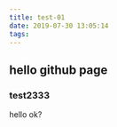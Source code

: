 ```yaml
---
title: test-01
date: 2019-07-30 13:05:14
tags:
---
```


## hello github page

### test2333

hello ok?